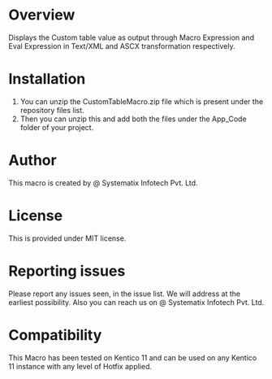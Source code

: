 # Overview
Displays the Custom table value as output through Macro Expression and Eval Expression in Text/XML and ASCX transformation respectively.

# Installation
1) You can unzip the CustomTableMacro.zip file which is present under the repository files list.
2) Then you can unzip this and add both the files under the App_Code folder of your project.

# Author
This macro is created by @ Systematix Infotech Pvt. Ltd.

# License
This is provided under MIT license.

# Reporting issues
Please report any issues seen, in the issue list. We will address at the earliest possibility. Also you can reach us on @ Systematix Infotech Pvt. Ltd.

# Compatibility
This Macro has been tested on Kentico 11 and can be used on any Kentico 11 instance with any level of Hotfix applied. 

